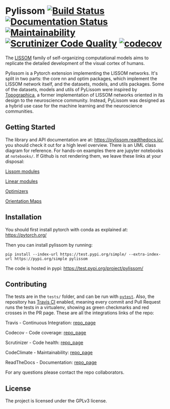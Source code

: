 
Pylissom [![Build Status](https://travis-ci.com/hernanbari/pylissom.svg?branch=master)](https://travis-ci.com/hernanbari/pylissom) [![Documentation Status](https://readthedocs.org/projects/pylissom/badge/?version=latest)](https://pylissom.readthedocs.io/en/latest/?badge=latest)  [![Maintainability](https://api.codeclimate.com/v1/badges/05d5a41d500fcdd8e90d/maintainability)](https://codeclimate.com/github/hernanbari/pylissom/maintainability) [![Scrutinizer Code Quality](https://scrutinizer-ci.com/g/hernanbari/pylissom/badges/quality-score.png?b=master)](https://scrutinizer-ci.com/g/hernanbari/pylissom/?branch=master) <!-- ![Coverage Status](https://coveralls.io/repos/github/hernanbari/pylissom/badge.svg?branch=master) --> [![codecov](https://codecov.io/gh/hernanbari/pylissom/branch/master/graph/badge.svg)](https://codecov.io/gh/hernanbari/pylissom)
========

The [LISSOM](http://homepages.inf.ed.ac.uk/jbednar/rflissom_small.html) family of self-organizing computational models aims to replicate the detailed development of the visual cortex of humans.

Pylissom is a Pytorch extension implementing the LISSOM networks. It's split in two parts: the core nn and optim packages, which implement the LISSOM network itself, and the datasets, models, and utils packages. Some of the datasets, models and utils of PyLissom were inspired by [Topographica](http://ioam.github.io/topographica/index.html), a former implementation of LISSOM networks oriented in its design to the neuroscience community. Instead, PyLissom was designed as a hybrid use case for the machine learning and the neuroscience communities.


Getting Started
---------------

The library and API documentation are at: https://pylissom.readthedocs.io/, you should check it out for a high level overview. There is an UML class diagram for reference. For hands-on examples there are jupyter notebooks at `notebooks/`. If Github is not rendering them, we leave these links at your disposal:

[Lissom modules](https://nbviewer.jupyter.org/github/hernanbari/pylissom/blob/master/notebooks/Tests_lissom_modules.ipynb)

[Linear modules](https://nbviewer.jupyter.org/github/hernanbari/pylissom/blob/master/notebooks/Tests_simple_modules.ipynb)

[Optimizers](https://nbviewer.jupyter.org/github/hernanbari/pylissom/blob/master/notebooks/Test_optimizers.ipynb)

[Orientation Maps](https://nbviewer.jupyter.org/github/hernanbari/pylissom/blob/master/notebooks/Orientation_preferences.ipynb)


Installation
------------

You should first install pytorch with conda as explained at: https://pytorch.org/

Then you can install pylissom by running:

    pip install --index-url https://test.pypi.org/simple/ --extra-index-url https://pypi.org/simple pylissom    
    
The code is hosted in pypi: https://test.pypi.org/project/pylissom/

Contributing
------------

The tests are in the `tests/` folder, and can be run with [`pytest`](https://docs.pytest.org/en/latest/). Also, the repository has [Travis CI](https://docs.travis-ci.com/) enabled, meaning every commit and Pull Request runs the tests in a virtualenv, showing as green checkmarks and red crosses in the PR page. These are all the integrations links of the repo:

Travis - Continuous Integration: [repo_page](https://travis-ci.com/hernanbari/pylissom)

Codecov - Code coverage: [repo_page](https://codecov.io/gh/hernanbari/pylissom)

Scrutinizer - Code health: [repo_page](https://scrutinizer-ci.com/g/hernanbari/pylissom/)

CodeClimate - Maintainability: [repo_page](https://codeclimate.com/github/hernanbari/pylissom)

ReadTheDocs - Documentation: [repo_page](https://readthedocs.org/projects/pylissom/)

For any questions please contact the repo collaborators.

License
-------

The project is licensed under the GPLv3 license.
